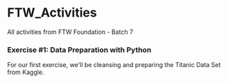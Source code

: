 # FTW_Activities
All activities from FTW Foundation - Batch 7

### Exercise #1: Data Preparation with Python
For our first exercise, we'll be cleansing and preparing the Titanic Data Set from Kaggle. 
